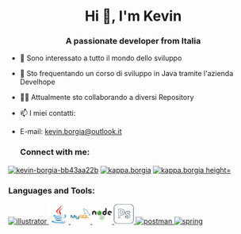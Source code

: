 <h1 align="center">Hi 👋, I'm Kevin </h1>
<h3 align="center">A passionate developer from Italia</h3>


- 👀 Sono interessato a tutto il mondo dello sviluppo 
- 🌱 Sto frequentando un corso di sviluppo in Java tramite l'azienda Develhope
- 👨‍💻 Attualmente sto collaborando a diversi Repository
- 📫 I miei contatti:
- E-mail: kevin.borgia@outlook.it


  <h3 align="left">Connect with me:</h3>
<p align="left">
<a href="https://www.linkedin.com/in/kevin-borgia-bb43aa22b/" target="blank"><img align="center" src="https://raw.githubusercontent.com/rahuldkjain/github-profile-readme-generator/master/src/images/icons/Social/linked-in-alt.svg" alt="kevin-borgia-bb43aa22b" height="30" width="40" /></a>
<a href="https://www.instagram.com/kappa.borgia/" target="blank"><img align="center" src="https://raw.githubusercontent.com/rahuldkjain/github-profile-readme-generator/master/src/images/icons/Social/instagram.svg" alt="kappa.borgia" height="30" width="40" /></a>
<a href="https://discord.gg/kappa.borgia" target="blank"><img align="center" src="https://raw.githubusercontent.com/rahuldkjain/github-profile-readme-generator/master/src/images/icons/Social/discord.svg" alt="kappa.borgia height="30" width="40" /></a>
</p>

<h3 align="left">Languages and Tools:</h3>
<p align="left"> <a href="https://www.adobe.com/in/products/illustrator.html" target="_blank" rel="noreferrer"> <img src="https://www.vectorlogo.zone/logos/adobe_illustrator/adobe_illustrator-icon.svg" alt="illustrator" width="40" height="40"/> </a> <a href="https://www.java.com" target="_blank" rel="noreferrer"> <img src="https://raw.githubusercontent.com/devicons/devicon/master/icons/java/java-original.svg" alt="java" width="40" height="40"/> </a> <a href="https://www.mysql.com/" target="_blank" rel="noreferrer"> <img src="https://raw.githubusercontent.com/devicons/devicon/master/icons/mysql/mysql-original-wordmark.svg" alt="mysql" width="40" height="40"/> </a> <a href="https://nodejs.org" target="_blank" rel="noreferrer"> <img src="https://raw.githubusercontent.com/devicons/devicon/master/icons/nodejs/nodejs-original-wordmark.svg" alt="nodejs" width="40" height="40"/> </a> <a href="https://www.photoshop.com/en" target="_blank" rel="noreferrer"> <img src="https://raw.githubusercontent.com/devicons/devicon/master/icons/photoshop/photoshop-line.svg" alt="photoshop" width="40" height="40"/> </a> <a href="https://postman.com" target="_blank" rel="noreferrer"> <img src="https://www.vectorlogo.zone/logos/getpostman/getpostman-icon.svg" alt="postman" width="40" height="40"/> </a> <a href="https://spring.io/" target="_blank" rel="noreferrer"> <img src="https://www.vectorlogo.zone/logos/springio/springio-icon.svg" alt="spring" width="40" height="40"/> </a> </p>




<!---
kappaborgia/kappaborgia is a ✨ special ✨ repository because its `README.md` (this file) appears on your GitHub profile.
You can click the Preview link to take a look at your changes.
--->
